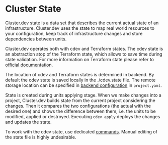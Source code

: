# Cluster State

Cluster.dev state is a data set that describes the current actual state of an infrastructure. Cluster.dev uses the state to map real world resources to your configuration, keep track of infrastructure changes and store dependencies between units.

Cluster.dev operates both with cdev and Terraform states. The cdev state is an abstraction atop of the Terraform state, which allows to save time during state validation. For more information on Terraform state please refer to [official documentation](https://www.terraform.io/docs/language/state/index.html).

The location of cdev and Terraform states is determined in backend. By default the cdev state is saved locally in the ./cdev.state file. The remote storage location can be specified in [backend configuration](https://docs.cluster.dev/structure-backend/) in `project.yaml`.

State is created during units applying stage. When we make changes into a project, Cluster.dev builds state from the current project considering the changes. Then it compares the two configurations (the actual with the desired one) and shows the difference between them, i.e. the units to be modified, applied or destroyed. Executing `cdev apply` deploys the changes and updates the state.

To work with the cdev state, use dedicated [commands](https://docs.cluster.dev/cli-commands/). Manual editing of the state file is highly undesirable. 



